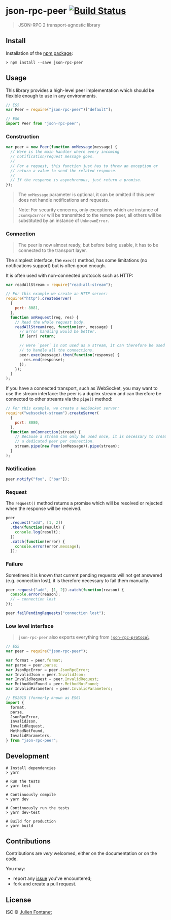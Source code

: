 # json-rpc-peer [![Build Status](https://travis-ci.org/JsCommunity/json-rpc-peer.png?branch=master)](https://travis-ci.org/JsCommunity/json-rpc-peer)

> JSON-RPC 2 transport-agnostic library

## Install

Installation of the [npm package](https://npmjs.org/package/json-rpc-peer):

```
> npm install --save json-rpc-peer
```

## Usage

This library provides a high-level peer implementation which should
be flexible enough to use in any environments.

```javascript
// ES5
var Peer = require("json-rpc-peer")["default"];

// ES6
import Peer from "json-rpc-peer";
```

### Construction

```javascript
var peer = new Peer(function onMessage(message) {
  // Here is the main handler where every incoming
  // notification/request message goes.
  //
  // For a request, this function just has to throw an exception or
  // return a value to send the related response.
  //
  // If the response is asynchronous, just return a promise.
});
```

> The `onMessage` parameter is optional, it can be omitted if this
> peer does not handle notifications and requests.

> Note: For security concerns, only exceptions which are instance of
> `JsonRpcError` will be transmitted to the remote peer, all others
> will be substituted by an instance of `UnknownError`.

### Connection

> The peer is now almost ready, but before being usable, it has to be
> connected to the transport layer.

The simplest interface, the `exec()` method, has some limitations (no
notifications support) but is often good enough.

It is often used with non-connected protocols such as HTTP:

```javascript
var readAllStream = require("read-all-stream");

// For this example we create an HTTP server:
require("http").createServer(
  {
    port: 8081,
  },
  function onRequest(req, res) {
    // Read the whole request body.
    readAllStream(req, function(err, message) {
      // Error handling would be better.
      if (err) return;

      // Here `peer` is not used as a stream, it can therefore be used
      // to handle all the connections.
      peer.exec(message).then(function(response) {
        res.end(response);
      });
    });
  }
);
```

If you have a connected transport, such as WebSocket, you may want to
use the stream interface: the peer is a duplex stream and can
therefore be connected to other streams via the `pipe()` method:

```javascript
// For this example, we create a WebSocket server:
require("websocket-stream").createServer(
  {
    port: 8080,
  },
  function onConnection(stream) {
    // Because a stream can only be used once, it is necessary to create
    // a dedicated peer per connection.
    stream.pipe(new Peer(onMessage)).pipe(stream);
  }
);
```

### Notification

```javascript
peer.notify("foo", ["bar"]);
```

### Request

The `request()` method returns a promise which will be resolved or
rejected when the response will be received.

```javascript
peer
  .request("add", [1, 2])
  .then(function(result) {
    console.log(result);
  })
  .catch(function(error) {
    console.error(error.message);
  });
```

### Failure

Sometimes it is known that current pending requests will not get
answered (e.g. connection lost), it is therefore necessary to fail
them manually.

```javascript
peer.request("add", [1, 2]).catch(function(reason) {
  console.error(reason);
  // → connection lost
});

peer.failPendingRequests("connection lost");
```

### Low level interface

> `json-rpc-peer` also exports everything from [`json-rpc-protocol`](https://www.npmjs.com/package/json-rpc-protocol).

```js
// ES5
var peer = require("json-rpc-peer");

var format = peer.format;
var parse = peer.parse;
var JsonRpcError = peer.JsonRpcError;
var InvalidJson = peer.InvalidJson;
var InvalidRequest = peer.InvalidRequest;
var MethodNotFound = peer.MethodNotFound;
var InvalidParameters = peer.InvalidParameters;

// ES2015 (formerly known as ES6)
import {
  format,
  parse,
  JsonRpcError,
  InvalidJson,
  InvalidRequest,
  MethodNotFound,
  InvalidParameters,
} from "json-rpc-peer";
```

## Development

```
# Install dependencies
> yarn

# Run the tests
> yarn test

# Continuously compile
> yarn dev

# Continuously run the tests
> yarn dev-test

# Build for production
> yarn build
```

## Contributions

Contributions are _very_ welcomed, either on the documentation or on
the code.

You may:

- report any [issue](https://github.com/JsCommunity/json-rpc-peer/issues)
  you've encountered;
- fork and create a pull request.

## License

ISC © [Julien Fontanet](https://julien.isonoe.net)
